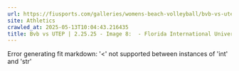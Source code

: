 ```yaml
---
url: https://fiusports.com/galleries/womens-beach-volleyball/bvb-vs-utep-2-25-25/image-8/356/62688
site: Athletics
crawled_at: 2025-05-13T10:04:43.216435
title: Bvb vs UTEP | 2.25.25 - Image 8:  - Florida International University
---
```


Error generating fit markdown: '<' not supported between instances of 'int' and 'str'